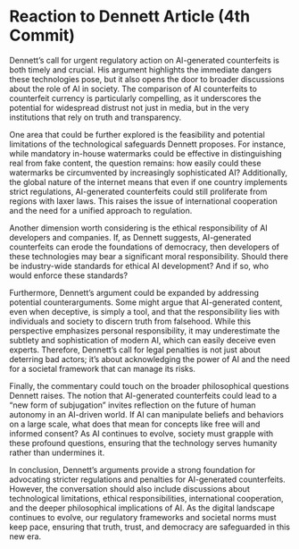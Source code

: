 # Reaction to Dennett Article (4th Commit)

Dennett’s call for urgent regulatory action on AI-generated counterfeits is both timely and crucial. His argument highlights the immediate dangers these technologies pose, but it also opens the door to broader discussions about the role of AI in society. The comparison of AI counterfeits to counterfeit currency is particularly compelling, as it underscores the potential for widespread distrust not just in media, but in the very institutions that rely on truth and transparency.

One area that could be further explored is the feasibility and potential limitations of the technological safeguards Dennett proposes. For instance, while mandatory in-house watermarks could be effective in distinguishing real from fake content, the question remains: how easily could these watermarks be circumvented by increasingly sophisticated AI? Additionally, the global nature of the internet means that even if one country implements strict regulations, AI-generated counterfeits could still proliferate from regions with laxer laws. This raises the issue of international cooperation and the need for a unified approach to regulation.

Another dimension worth considering is the ethical responsibility of AI developers and companies. If, as Dennett suggests, AI-generated counterfeits can erode the foundations of democracy, then developers of these technologies may bear a significant moral responsibility. Should there be industry-wide standards for ethical AI development? And if so, who would enforce these standards?

Furthermore, Dennett’s argument could be expanded by addressing potential counterarguments. Some might argue that AI-generated content, even when deceptive, is simply a tool, and that the responsibility lies with individuals and society to discern truth from falsehood. While this perspective emphasizes personal responsibility, it may underestimate the subtlety and sophistication of modern AI, which can easily deceive even experts. Therefore, Dennett’s call for legal penalties is not just about deterring bad actors; it’s about acknowledging the power of AI and the need for a societal framework that can manage its risks.

Finally, the commentary could touch on the broader philosophical questions Dennett raises. The notion that AI-generated counterfeits could lead to a “new form of subjugation” invites reflection on the future of human autonomy in an AI-driven world. If AI can manipulate beliefs and behaviors on a large scale, what does that mean for concepts like free will and informed consent? As AI continues to evolve, society must grapple with these profound questions, ensuring that the technology serves humanity rather than undermines it.

In conclusion, Dennett’s arguments provide a strong foundation for advocating stricter regulations and penalties for AI-generated counterfeits. However, the conversation should also include discussions about technological limitations, ethical responsibilities, international cooperation, and the deeper philosophical implications of AI. As the digital landscape continues to evolve, our regulatory frameworks and societal norms must keep pace, ensuring that truth, trust, and democracy are safeguarded in this new era.
